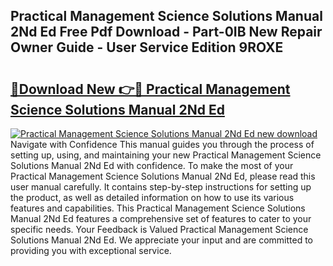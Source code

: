 ## Practical Management Science Solutions Manual 2Nd Ed Free Pdf Download - Part-0IB New Repair Owner Guide - User Service Edition 9ROXE

# <h2><a href="http://bc74428.oget.top/?id=Practical+Management+Science+Solutions+Manual+2Nd+Ed">🔗Download New 👉🔴 Practical Management Science Solutions Manual 2Nd Ed</a></h2>

[![Practical Management Science Solutions Manual 2Nd Ed new download](https://i.imgur.com/5g1atiW.png)](http://bc74428.oget.top/?id=Practical+Management+Science+Solutions+Manual+2Nd+Ed)
Navigate with Confidence This manual guides you through the process of setting up, using, and maintaining your new Practical Management Science Solutions Manual 2Nd Ed with confidence. To make the most of your Practical Management Science Solutions Manual 2Nd Ed, please read this user manual carefully. It contains step-by-step instructions for setting up the product, as well as detailed information on how to use its various features and capabilities. This Practical Management Science Solutions Manual 2Nd Ed features a comprehensive set of features to cater to your specific needs. Your Feedback is Valued Practical Management Science Solutions Manual 2Nd Ed. We appreciate your input and are committed to providing you with exceptional service.
